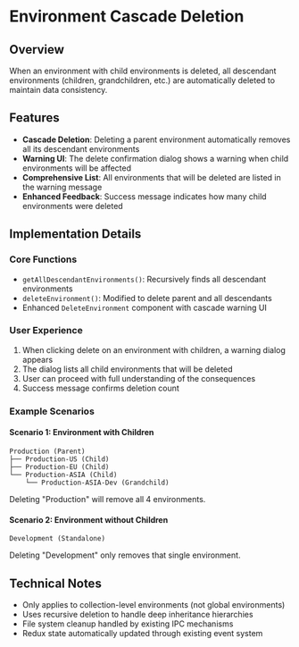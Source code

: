 # Environment Cascade Deletion

## Overview
When an environment with child environments is deleted, all descendant environments (children, grandchildren, etc.) are automatically deleted to maintain data consistency.

## Features
- **Cascade Deletion**: Deleting a parent environment automatically removes all its descendant environments
- **Warning UI**: The delete confirmation dialog shows a warning when child environments will be affected
- **Comprehensive List**: All environments that will be deleted are listed in the warning message
- **Enhanced Feedback**: Success message indicates how many child environments were deleted

## Implementation Details

### Core Functions
- `getAllDescendantEnvironments()`: Recursively finds all descendant environments
- `deleteEnvironment()`: Modified to delete parent and all descendants
- Enhanced `DeleteEnvironment` component with cascade warning UI

### User Experience
1. When clicking delete on an environment with children, a warning dialog appears
2. The dialog lists all child environments that will be deleted
3. User can proceed with full understanding of the consequences
4. Success message confirms deletion count

### Example Scenarios

#### Scenario 1: Environment with Children
```
Production (Parent)
├── Production-US (Child)
├── Production-EU (Child)
└── Production-ASIA (Child)
    └── Production-ASIA-Dev (Grandchild)
```

Deleting "Production" will remove all 4 environments.

#### Scenario 2: Environment without Children
```
Development (Standalone)
```

Deleting "Development" only removes that single environment.

## Technical Notes
- Only applies to collection-level environments (not global environments)
- Uses recursive deletion to handle deep inheritance hierarchies
- File system cleanup handled by existing IPC mechanisms
- Redux state automatically updated through existing event system
